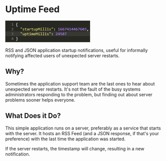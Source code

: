 # Uptime Feed

![JSON Output](docs/json.png)

RSS and JSON application startup notifications, useful for informally notifying affected users of unexpected server restarts.

## Why?

Sometimes the application support team are the last ones to hear about unexpected server restarts.
It's not the fault of the busy systems administrators responding to the problem,
but finding out about server problems sooner helps everyone.

## What Does it Do?

This simple application runs on a server, preferably as a service that starts with the server.
It hosts an RSS Feed (and a JSON response, if that's your preference)
with the last time the application was started.

If the server restarts, the timestamp will change, resulting in a new notification.


